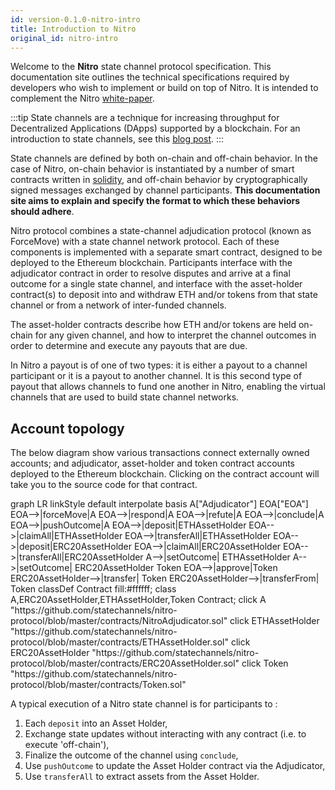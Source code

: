 ```yaml
---
id: version-0.1.0-nitro-intro
title: Introduction to Nitro
original_id: nitro-intro
---
```


Welcome to the **Nitro** state channel protocol specification. This documentation site outlines the technical specifications required by developers who wish to implement or build on top of Nitro. It is intended to complement the Nitro [white-paper](https://eprint.iacr.org/2019/219).

:::tip
State channels are a technique for increasing throughput for Decentralized Applications (DApps) supported by a blockchain. For an introduction to state channels, see this [blog post](https://education.district0x.io/general-topics/understanding-ethereum/basics-state-channels/).
:::

State channels are defined by both on-chain and off-chain behavior. In the case of Nitro, on-chain behavior is instantiated by a number of smart contracts written in [solidity](https://github.com/ethereum/solidity), and off-chain behavior by cryptographically signed messages exchanged by channel participants. **This documentation site aims to explain and specify the format to which these behaviors should adhere**.

Nitro protocol combines a state-channel adjudication protocol (known as ForceMove) with a state channel network protocol. Each of these components is implemented with a separate smart contract, designed to be deployed to the Ethereum blockchain. Participants interface with the adjudicator contract in order to resolve disputes and arrive at a final outcome for a single state channel, and interface with the asset-holder contract(s) to deposit into and withdraw ETH and/or tokens from that state channel or from a network of inter-funded channels.

The asset-holder contracts describe how ETH and/or tokens are held on-chain for any given channel, and how to interpret the channel outcomes in order to determine and execute any payouts that are due.

In Nitro a payout is of one of two types: it is either a payout to a channel participant or it is a payout to another channel. It is this second type of payout that allows channels to fund one another in Nitro, enabling the virtual channels that are used to build state channel networks.

## Account topology

The below diagram show various transactions connect externally owned accounts; and adjudicator, asset-holder and token contract accounts deployed to the Ethereum blockchain. Clicking on the contract account will take you to the source code for that contract.

<div class="mermaid">
graph LR
linkStyle default interpolate basis
A["Adjudicator"]
EOA["EOA"]
EOA-->|forceMove|A
EOA-->|respond|A
EOA-->|refute|A
EOA-->|conclude|A
EOA-->|pushOutcome|A
EOA-->|deposit|ETHAssetHolder
EOA-->|claimAll|ETHAssetHolder
EOA-->|transferAll|ETHAssetHolder
EOA-->|deposit|ERC20AssetHolder
EOA-->|claimAll|ERC20AssetHolder
EOA-->|transferAll|ERC20AssetHolder
A-->|setOutcome| ETHAssetHolder
A-->|setOutcome| ERC20AssetHolder
Token
EOA-->|approve|Token
ERC20AssetHolder-->|transfer| Token
ERC20AssetHolder-->|transferFrom| Token
classDef Contract fill:#ffffff;
class A,ERC20AssetHolder,ETHAssetHolder,Token Contract;
click A "https://github.com/statechannels/nitro-protocol/blob/master/contracts/NitroAdjudicator.sol"
click ETHAssetHolder "https://github.com/statechannels/nitro-protocol/blob/master/contracts/ETHAssetHolder.sol"
click ERC20AssetHolder "https://github.com/statechannels/nitro-protocol/blob/master/contracts/ERC20AssetHolder.sol"
click Token "https://github.com/statechannels/nitro-protocol/blob/master/contracts/Token.sol"
</div>

A typical execution of a Nitro state channel is for participants to :

1. Each `deposit` into an Asset Holder,
2. Exchange state updates without interacting with any contract (i.e. to execute 'off-chain'),
3. Finalize the outcome of the channel using `conclude`,
4. Use `pushOutcome` to update the Asset Holder contract via the Adjudicator,
5. Use `transferAll` to extract assets from the Asset Holder.
